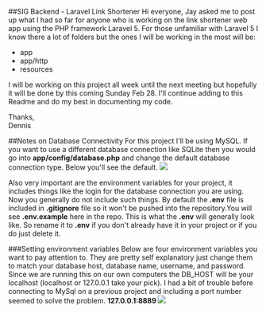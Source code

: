 ##SIG Backend - Laravel Link Shortener
Hi everyone, Jay asked me to post up what I had so far for anyone who is working on the link shortener web app using the PHP framework Laravel 5. For those unfamiliar with Laravel 5 I know there a lot of folders but the ones I will be working in the most will be:

- app
- app/http
- resources
 
I will be working on this project all week until the next meeting but hopefully it will be done by this coming Sunday Feb 28. I'll continue adding to this Readme and do my best in documenting my code. 

Thanks,<br>
Dennis 

##Notes on Database Connectivity
For this project I'll be using MySQL. If you want to use a different database connection like SQLite then you would go into <b>app/config/database.php</b> and change the default database connection type. Below you'll see the default.
<img src="http://s21.postimg.org/frgy2yymv/sample1.png">

Also very important are the environment variables for your project, it includes things like the login for the database connection you are using. Now you generally do not include such things. By default the <b>.env</b> file is included in <b>.gitignore</b> file so it won't be pushed into the repository.You will see <b>.env.example</b> here in the repo. This is what the <b>.env</b> will generally look like. So rename it to <b>.env</b> if you don't already have it in your project or if you do just delete it.

###Setting environment variables
Below are four environment variables you want to pay attention to. They are pretty self explanatory just change them to match your database host, database name, username, and password. Since we are running this on our own computers the DB_HOST will be your localhost (localhost or 127.0.0.1 take your pick). I had a bit of trouble before connecting to MySql on a previous project and including a port number seemed to solve the problem. <b>127.0.0.1:8889<b>
<img src="http://s22.postimg.org/ujhuqjdb5/sample2.png">